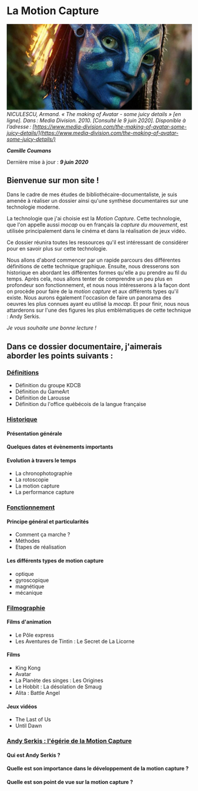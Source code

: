 
# La Motion Capture

[<img src="Images/arton50811.jpg" alt="Gros plan sur Neytiri, héroïne du film Avatar" width="900"/>](https://www.media-division.com/the-making-of-avatar-some-juicy-details/)
_NICULESCU, Armand. « The making of Avatar - some juicy details » [en ligne]. Dans : *Media Division*. 2010. [Consulté le 9 juin 2020]. Disponible à l’adresse : [https://www.media-division.com/the-making-of-avatar-some-juicy-details/](https://www.media-division.com/the-making-of-avatar-some-juicy-details/)_

**_Camille Coumans_**

Dernière mise à jour : **_9 juin 2020_**

## Bienvenue sur mon site !

Dans le cadre de mes études de bibliothécaire-documentaliste, je suis amenée à réaliser un dossier ainsi qu'une synthèse documentaires sur une technologie moderne.

La technologie que j'ai choisie est la _Motion Capture_. Cette technologie, que l'on appelle aussi _mocap_ ou en français la _capture du mouvement_, est utilisée principalement dans le cinéma et dans la réalisation de jeux vidéo.

Ce dossier réunira toutes les ressources qu'il est intéressant de considérer pour en savoir plus sur cette technologie. 

Nous allons d'abord commencer par un rapide parcours des différentes définitions de cette technique graphique. Ensuite, nous dresserons son historique en abordant les différentes formes qu'elle a pu prendre au fil du temps. Après cela, nous allons tenter de comprendre un peu plus en profondeur son fonctionnement, et nous nous intéresserons à la façon dont on procède pour faire de la _motion capture_ et aux différents types qu'il existe. Nous aurons également l'occasion de faire un panorama des oeuvres les plus connues ayant eu utilisé la _mocap_. Et pour finir, nous nous attarderons sur l'une des figures les plus emblèmatiques de cette technique : Andy Serkis.

_Je vous souhaite une bonne lecture !_

## Dans ce dossier documentaire, j'aimerais aborder les points suivants :

### [Définitions](definitions.md)
- Définition du groupe KDCB
- Définition du GameArt
- Définition de Larousse
- Définition du l'office québécois de la langue française

### [Historique](histoire.md)
#### Présentation générale
#### Quelques dates et évènements importants
#### Evolution à travers le temps
- La chronophotographie
- La rotoscopie
- La motion capture
- La performance capture

### [Fonctionnement](fonctionnement.md)
#### Principe général et particularités
- Comment ça marche ?
- Méthodes
- Etapes de réalisation

#### Les différents types de motion capture
- optique
- gyroscopique
- magnétique
- mécanique

### [Filmographie](filmsjeuxvideo.md)
#### Films d'animation
- Le Pôle express
- Les Aventures de Tintin : Le Secret de La Licorne
#### Films 
- King Kong
- Avatar
- La Planète des singes : Les Origines
- Le Hobbit : La désolation de Smaug 
- Alita : Battle Angel
#### Jeux vidéos
- The Last of Us
- Until Dawn

### [Andy Serkis : l'égérie de la Motion Capture](andyserkis.md)
#### Qui est Andy Serkis ?
#### Quelle est son importance dans le développement de la motion capture ?
#### Quelle est son point de vue sur la motion capture ?


